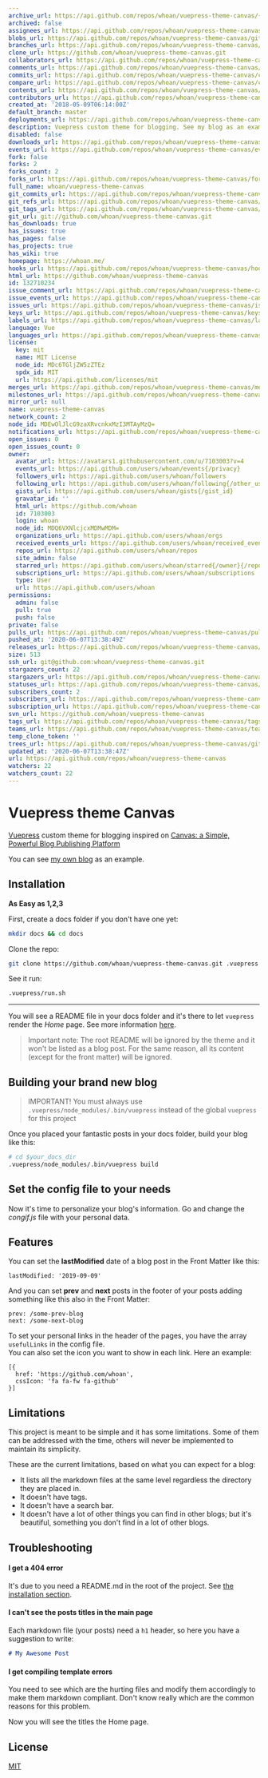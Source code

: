 ```yaml
---
archive_url: https://api.github.com/repos/whoan/vuepress-theme-canvas/{archive_format}{/ref}
archived: false
assignees_url: https://api.github.com/repos/whoan/vuepress-theme-canvas/assignees{/user}
blobs_url: https://api.github.com/repos/whoan/vuepress-theme-canvas/git/blobs{/sha}
branches_url: https://api.github.com/repos/whoan/vuepress-theme-canvas/branches{/branch}
clone_url: https://github.com/whoan/vuepress-theme-canvas.git
collaborators_url: https://api.github.com/repos/whoan/vuepress-theme-canvas/collaborators{/collaborator}
comments_url: https://api.github.com/repos/whoan/vuepress-theme-canvas/comments{/number}
commits_url: https://api.github.com/repos/whoan/vuepress-theme-canvas/commits{/sha}
compare_url: https://api.github.com/repos/whoan/vuepress-theme-canvas/compare/{base}...{head}
contents_url: https://api.github.com/repos/whoan/vuepress-theme-canvas/contents/{+path}
contributors_url: https://api.github.com/repos/whoan/vuepress-theme-canvas/contributors
created_at: '2018-05-09T06:14:00Z'
default_branch: master
deployments_url: https://api.github.com/repos/whoan/vuepress-theme-canvas/deployments
description: Vuepress custom theme for blogging. See my blog as an example!
disabled: false
downloads_url: https://api.github.com/repos/whoan/vuepress-theme-canvas/downloads
events_url: https://api.github.com/repos/whoan/vuepress-theme-canvas/events
fork: false
forks: 2
forks_count: 2
forks_url: https://api.github.com/repos/whoan/vuepress-theme-canvas/forks
full_name: whoan/vuepress-theme-canvas
git_commits_url: https://api.github.com/repos/whoan/vuepress-theme-canvas/git/commits{/sha}
git_refs_url: https://api.github.com/repos/whoan/vuepress-theme-canvas/git/refs{/sha}
git_tags_url: https://api.github.com/repos/whoan/vuepress-theme-canvas/git/tags{/sha}
git_url: git://github.com/whoan/vuepress-theme-canvas.git
has_downloads: true
has_issues: true
has_pages: false
has_projects: true
has_wiki: true
homepage: https://whoan.me/
hooks_url: https://api.github.com/repos/whoan/vuepress-theme-canvas/hooks
html_url: https://github.com/whoan/vuepress-theme-canvas
id: 132710234
issue_comment_url: https://api.github.com/repos/whoan/vuepress-theme-canvas/issues/comments{/number}
issue_events_url: https://api.github.com/repos/whoan/vuepress-theme-canvas/issues/events{/number}
issues_url: https://api.github.com/repos/whoan/vuepress-theme-canvas/issues{/number}
keys_url: https://api.github.com/repos/whoan/vuepress-theme-canvas/keys{/key_id}
labels_url: https://api.github.com/repos/whoan/vuepress-theme-canvas/labels{/name}
language: Vue
languages_url: https://api.github.com/repos/whoan/vuepress-theme-canvas/languages
license:
  key: mit
  name: MIT License
  node_id: MDc6TGljZW5zZTEz
  spdx_id: MIT
  url: https://api.github.com/licenses/mit
merges_url: https://api.github.com/repos/whoan/vuepress-theme-canvas/merges
milestones_url: https://api.github.com/repos/whoan/vuepress-theme-canvas/milestones{/number}
mirror_url: null
name: vuepress-theme-canvas
network_count: 2
node_id: MDEwOlJlcG9zaXRvcnkxMzI3MTAyMzQ=
notifications_url: https://api.github.com/repos/whoan/vuepress-theme-canvas/notifications{?since,all,participating}
open_issues: 0
open_issues_count: 0
owner:
  avatar_url: https://avatars1.githubusercontent.com/u/7103003?v=4
  events_url: https://api.github.com/users/whoan/events{/privacy}
  followers_url: https://api.github.com/users/whoan/followers
  following_url: https://api.github.com/users/whoan/following{/other_user}
  gists_url: https://api.github.com/users/whoan/gists{/gist_id}
  gravatar_id: ''
  html_url: https://github.com/whoan
  id: 7103003
  login: whoan
  node_id: MDQ6VXNlcjcxMDMwMDM=
  organizations_url: https://api.github.com/users/whoan/orgs
  received_events_url: https://api.github.com/users/whoan/received_events
  repos_url: https://api.github.com/users/whoan/repos
  site_admin: false
  starred_url: https://api.github.com/users/whoan/starred{/owner}{/repo}
  subscriptions_url: https://api.github.com/users/whoan/subscriptions
  type: User
  url: https://api.github.com/users/whoan
permissions:
  admin: false
  pull: true
  push: false
private: false
pulls_url: https://api.github.com/repos/whoan/vuepress-theme-canvas/pulls{/number}
pushed_at: '2020-06-07T13:38:49Z'
releases_url: https://api.github.com/repos/whoan/vuepress-theme-canvas/releases{/id}
size: 513
ssh_url: git@github.com:whoan/vuepress-theme-canvas.git
stargazers_count: 22
stargazers_url: https://api.github.com/repos/whoan/vuepress-theme-canvas/stargazers
statuses_url: https://api.github.com/repos/whoan/vuepress-theme-canvas/statuses/{sha}
subscribers_count: 2
subscribers_url: https://api.github.com/repos/whoan/vuepress-theme-canvas/subscribers
subscription_url: https://api.github.com/repos/whoan/vuepress-theme-canvas/subscription
svn_url: https://github.com/whoan/vuepress-theme-canvas
tags_url: https://api.github.com/repos/whoan/vuepress-theme-canvas/tags
teams_url: https://api.github.com/repos/whoan/vuepress-theme-canvas/teams
temp_clone_token: ''
trees_url: https://api.github.com/repos/whoan/vuepress-theme-canvas/git/trees{/sha}
updated_at: '2020-06-07T13:38:47Z'
url: https://api.github.com/repos/whoan/vuepress-theme-canvas
watchers: 22
watchers_count: 22
---
```


# Vuepress theme Canvas

[Vuepress][vuepress] custom theme for blogging inspired on [Canvas: a Simple, Powerful Blog Publishing Platform][canvas]

You can see [my own blog](https://whoan.me) as an example.

## Installation

**As Easy as 1,2,3**

First, create a docs folder if you don't have one yet:

```bash
mkdir docs && cd docs
```

Clone the repo:

```bash
git clone https://github.com/whoan/vuepress-theme-canvas.git .vuepress
```

See it run:

```bash
.vuepress/run.sh
```

------------

You will see a README file in your docs folder and it's there to let `vuepress` render the *Home* page. See more information [here](https://vuepress.vuejs.org/default-theme-config/#homepage).

> Important note: The root README will be ignored by the theme and it won't be listed as a blog post. For the same reason, all its content (except for the front matter) will be ignored.

## Building your brand new blog

> IMPORTANT! You must always use `.vuepress/node_modules/.bin/vuepress` instead of the global `vuepress` for this project


Once you placed your fantastic posts in your docs folder, build your blog like this:

```bash
# cd $your_docs_dir
.vuepress/node_modules/.bin/vuepress build
```

## Set the config file to your needs

Now it's time to personalize your blog's information. Go and change the *congif.js* file with your personal data.

## Features

You can set the **lastModified** date of a blog post in the Front Matter like this:

    lastModified: '2019-09-09'

And you can set **prev** and **next** posts in the footer of your posts adding something like this also in the Front Matter:

    prev: /some-prev-blog
    next: /some-next-blog

To set your personal links in the header of the pages, you have the array `usefulLinks` in the config file.  
You can also set the icon you want to show in each link. Here an example:

    [{
      href: 'https://github.com/whoan',
      cssIcon: 'fa fa-fw fa-github'
    }]

## Limitations

This project is meant to be simple and it has some limitations. Some of them can be addressed with the time, others will never be implemented to maintain its simplicity.

These are the current limitations, based on what you can expect for a blog:

- It lists all the markdown files at the same level regardless the directory they are placed in.
- It doesn't have tags.
- It doesn't have a search bar.
- It doesn't have a lot of other things you can find in other blogs; but it's beautiful, something you don't find in a lot of other blogs.

## Troubleshooting

#### I get a 404 error

It's due to you need a README.md in the root of the project. See [the installation section](#installation).

#### I can't see the posts titles in the main page

Each markdown file (your posts) need a `h1` header, so here you have a suggestion to write:

```markdown
# My Awesome Post
```

#### I get compiling template errors

You need to see which are the hurting files and modify them accordingly to make them markdown compliant. Don't know really which are the common reasons for this problem.

Now you will see the titles the Home page.

## License

[MIT](https://github.com/whoan/vuepress-canvas/blob/master/LICENSE)

[vuepress]: https://github.com/vuejs/vuepress
[canvas]: https://github.com/cnvs/canvas
[vuepress-doc]: https://vuepress.vuejs.org/guide/getting-started.html
